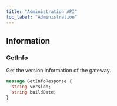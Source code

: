 ```yaml
---
title: "Administration API"
toc_label: "Administration"  
---
```


## Information

### GetInfo

Get the version information of the gateway.

```protobuf
message GetInfoResponse {
  string version;
  string buildDate;
}
```

